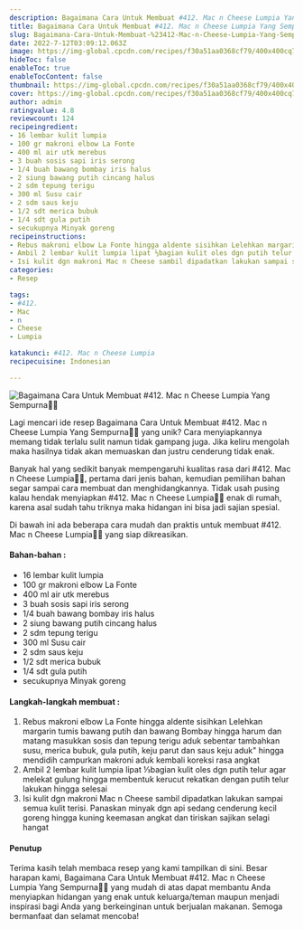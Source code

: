 ```yaml
---
description: Bagaimana Cara Untuk Membuat #412. Mac n Cheese Lumpia Yang Sempurna"
title: Bagaimana Cara Untuk Membuat #412. Mac n Cheese Lumpia Yang Sempurna
slug: Bagaimana-Cara-Untuk-Membuat-%23412-Mac-n-Cheese-Lumpia-Yang-Sempurna
date: 2022-7-12T03:09:12.063Z
image: https://img-global.cpcdn.com/recipes/f30a51aa0368cf79/400x400cq70/photo.jpg
hideToc: false
enableToc: true
enableTocContent: false
thumbnail: https://img-global.cpcdn.com/recipes/f30a51aa0368cf79/400x400cq70/photo.jpg
cover: https://img-global.cpcdn.com/recipes/f30a51aa0368cf79/400x400cq70/photo.jpg
author: admin
ratingvalue: 4.8
reviewcount: 124
recipeingredient:
- 16 lembar kulit lumpia
- 100 gr makroni elbow La Fonte
- 400 ml air utk merebus
- 3 buah sosis sapi iris serong
- 1/4 buah bawang bombay iris halus
- 2 siung bawang putih cincang halus
- 2 sdm tepung terigu
- 300 ml Susu cair
- 2 sdm saus keju
- 1/2 sdt merica bubuk
- 1/4 sdt gula putih
- secukupnya Minyak goreng
recipeinstructions:
- Rebus makroni elbow La Fonte hingga aldente sisihkan Lelehkan margarin tumis bawang putih dan bawang Bombay hingga harum dan matang masukkan sosis dan tepung terigu aduk sebentar tambahkan susu, merica bubuk, gula putih, keju parut dan saus keju aduk" hingga mendidih campurkan makroni aduk kembali koreksi rasa angkat
- Ambil 2 lembar kulit lumpia lipat ⅓bagian kulit oles dgn putih telur agar melekat gulung hingga membentuk kerucut rekatkan dengan putih telur lakukan hingga selesai
- Isi kulit dgn makroni Mac n Cheese sambil dipadatkan lakukan sampai semua kulit terisi. Panaskan minyak dgn api sedang cenderung kecil goreng hingga kuning keemasan angkat dan tiriskan sajikan selagi hangat
categories:
- Resep

tags:
- #412.
- Mac
- n
- Cheese
- Lumpia

katakunci: #412. Mac n Cheese Lumpia
recipecuisine: Indonesian

---
```


![Bagaimana Cara Untuk Membuat #412. Mac n Cheese Lumpia Yang Sempurna👩‍🍳](https://img-global.cpcdn.com/recipes/f30a51aa0368cf79/400x400cq70/photo.jpg)

Lagi mencari ide resep Bagaimana Cara Untuk Membuat #412. Mac n Cheese Lumpia Yang Sempurna👩‍🍳 yang unik? Cara menyiapkannya memang tidak terlalu sulit namun tidak gampang juga. Jika keliru mengolah maka hasilnya tidak akan memuaskan dan justru cenderung tidak enak.

Banyak hal yang sedikit banyak mempengaruhi kualitas rasa dari #412. Mac n Cheese Lumpia👩‍🍳, pertama dari jenis bahan, kemudian pemilihan bahan segar sampai cara membuat dan menghidangkannya. Tidak usah pusing kalau hendak menyiapkan #412. Mac n Cheese Lumpia👩‍🍳 enak di rumah, karena asal sudah tahu triknya maka hidangan ini bisa jadi sajian spesial.

Di bawah ini ada beberapa cara mudah dan praktis untuk membuat #412. Mac n Cheese Lumpia👩‍🍳 yang siap dikreasikan.

<!--inarticleads1-->

#### Bahan-bahan :

- 16 lembar kulit lumpia
- 100 gr makroni elbow La Fonte
- 400 ml air utk merebus
- 3 buah sosis sapi iris serong
- 1/4 buah bawang bombay iris halus
- 2 siung bawang putih cincang halus
- 2 sdm tepung terigu
- 300 ml Susu cair
- 2 sdm saus keju
- 1/2 sdt merica bubuk
- 1/4 sdt gula putih
- secukupnya Minyak goreng

<!--inarticleads2-->

#### Langkah-langkah membuat :

1. Rebus makroni elbow La Fonte hingga aldente sisihkan Lelehkan margarin tumis bawang putih dan bawang Bombay hingga harum dan matang masukkan sosis dan tepung terigu aduk sebentar tambahkan susu, merica bubuk, gula putih, keju parut dan saus keju aduk" hingga mendidih campurkan makroni aduk kembali koreksi rasa angkat
1. Ambil 2 lembar kulit lumpia lipat ⅓bagian kulit oles dgn putih telur agar melekat gulung hingga membentuk kerucut rekatkan dengan putih telur lakukan hingga selesai
1. Isi kulit dgn makroni Mac n Cheese sambil dipadatkan lakukan sampai semua kulit terisi. Panaskan minyak dgn api sedang cenderung kecil goreng hingga kuning keemasan angkat dan tiriskan sajikan selagi hangat

#### Penutup

Terima kasih telah membaca resep yang kami tampilkan di sini. Besar harapan kami, Bagaimana Cara Untuk Membuat #412. Mac n Cheese Lumpia Yang Sempurna👩‍🍳 yang mudah di atas dapat membantu Anda menyiapkan hidangan yang enak untuk keluarga/teman maupun menjadi inspirasi bagi Anda yang berkeinginan untuk berjualan makanan. Semoga bermanfaat dan selamat mencoba!